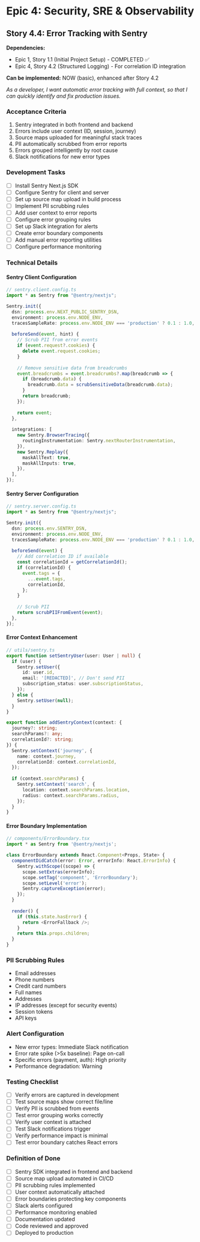 # Epic 4: Security, SRE & Observability
## Story 4.4: Error Tracking with Sentry

**Dependencies:** 
- Epic 1, Story 1.1 (Initial Project Setup) - COMPLETED ✅
- Epic 4, Story 4.2 (Structured Logging) - For correlation ID integration

**Can be implemented:** NOW (basic), enhanced after Story 4.2

*As a developer, I want automatic error tracking with full context, so that I can quickly identify and fix production issues.*

### Acceptance Criteria
1. Sentry integrated in both frontend and backend
2. Errors include user context (ID, session, journey)
3. Source maps uploaded for meaningful stack traces
4. PII automatically scrubbed from error reports
5. Errors grouped intelligently by root cause
6. Slack notifications for new error types

### Development Tasks
- [ ] Install Sentry Next.js SDK
- [ ] Configure Sentry for client and server
- [ ] Set up source map upload in build process
- [ ] Implement PII scrubbing rules
- [ ] Add user context to error reports
- [ ] Configure error grouping rules
- [ ] Set up Slack integration for alerts
- [ ] Create error boundary components
- [ ] Add manual error reporting utilities
- [ ] Configure performance monitoring

### Technical Details

#### Sentry Client Configuration
```typescript
// sentry.client.config.ts
import * as Sentry from "@sentry/nextjs";

Sentry.init({
  dsn: process.env.NEXT_PUBLIC_SENTRY_DSN,
  environment: process.env.NODE_ENV,
  tracesSampleRate: process.env.NODE_ENV === 'production' ? 0.1 : 1.0,
  
  beforeSend(event, hint) {
    // Scrub PII from error events
    if (event.request?.cookies) {
      delete event.request.cookies;
    }
    
    // Remove sensitive data from breadcrumbs
    event.breadcrumbs = event.breadcrumbs?.map(breadcrumb => {
      if (breadcrumb.data) {
        breadcrumb.data = scrubSensitiveData(breadcrumb.data);
      }
      return breadcrumb;
    });
    
    return event;
  },
  
  integrations: [
    new Sentry.BrowserTracing({
      routingInstrumentation: Sentry.nextRouterInstrumentation,
    }),
    new Sentry.Replay({
      maskAllText: true,
      maskAllInputs: true,
    }),
  ],
});
```

#### Sentry Server Configuration
```typescript
// sentry.server.config.ts
import * as Sentry from "@sentry/nextjs";

Sentry.init({
  dsn: process.env.SENTRY_DSN,
  environment: process.env.NODE_ENV,
  tracesSampleRate: process.env.NODE_ENV === 'production' ? 0.1 : 1.0,
  
  beforeSend(event) {
    // Add correlation ID if available
    const correlationId = getCorrelationId();
    if (correlationId) {
      event.tags = {
        ...event.tags,
        correlationId,
      };
    }
    
    // Scrub PII
    return scrubPIIFromEvent(event);
  },
});
```

#### Error Context Enhancement
```typescript
// utils/sentry.ts
export function setSentryUser(user: User | null) {
  if (user) {
    Sentry.setUser({
      id: user.id,
      email: '[REDACTED]', // Don't send PII
      subscription_status: user.subscriptionStatus,
    });
  } else {
    Sentry.setUser(null);
  }
}

export function addSentryContext(context: {
  journey?: string;
  searchParams?: any;
  correlationId?: string;
}) {
  Sentry.setContext('journey', {
    name: context.journey,
    correlationId: context.correlationId,
  });
  
  if (context.searchParams) {
    Sentry.setContext('search', {
      location: context.searchParams.location,
      radius: context.searchParams.radius,
    });
  }
}
```

#### Error Boundary Implementation
```typescript
// components/ErrorBoundary.tsx
import * as Sentry from '@sentry/nextjs';

class ErrorBoundary extends React.Component<Props, State> {
  componentDidCatch(error: Error, errorInfo: React.ErrorInfo) {
    Sentry.withScope((scope) => {
      scope.setExtras(errorInfo);
      scope.setTag('component', 'ErrorBoundary');
      scope.setLevel('error');
      Sentry.captureException(error);
    });
  }
  
  render() {
    if (this.state.hasError) {
      return <ErrorFallback />;
    }
    return this.props.children;
  }
}
```

### PII Scrubbing Rules
- Email addresses
- Phone numbers
- Credit card numbers
- Full names
- Addresses
- IP addresses (except for security events)
- Session tokens
- API keys

### Alert Configuration
- New error types: Immediate Slack notification
- Error rate spike (>5x baseline): Page on-call
- Specific errors (payment, auth): High priority
- Performance degradation: Warning

### Testing Checklist
- [ ] Verify errors are captured in development
- [ ] Test source maps show correct file/line
- [ ] Verify PII is scrubbed from events
- [ ] Test error grouping works correctly
- [ ] Verify user context is attached
- [ ] Test Slack notifications trigger
- [ ] Verify performance impact is minimal
- [ ] Test error boundary catches React errors

### Definition of Done
- [ ] Sentry SDK integrated in frontend and backend
- [ ] Source map upload automated in CI/CD
- [ ] PII scrubbing rules implemented
- [ ] User context automatically attached
- [ ] Error boundaries protecting key components
- [ ] Slack alerts configured
- [ ] Performance monitoring enabled
- [ ] Documentation updated
- [ ] Code reviewed and approved
- [ ] Deployed to production

